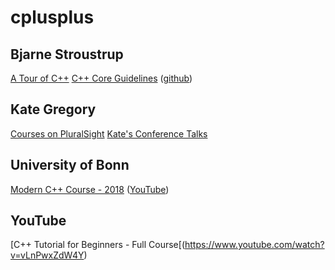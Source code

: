 # cplusplus

## Bjarne Stroustrup

[A Tour of C++](https://isocpp.org/tour)
[C++ Core Guidelines](http://isocpp.github.io/CppCoreGuidelines/CppCoreGuidelines) ([github](https://github.com/isocpp/CppCoreGuidelines))

## Kate Gregory

[Courses on PluralSight](https://www.pluralsight.com/authors/kate-gregory)
[Kate's Conference Talks](https://www.youtube.com/playlist?list=PLsAtvvJ8KXBT-Tx67H5P3TgkiW6llnoBE)

## University of Bonn

[Modern C++ Course - 2018](http://www.ipb.uni-bonn.de/teaching/modern-cpp/) ([YouTube](https://www.youtube.com/playlist?list=PLgnQpQtFTOGR50iIOtO36nK6aNPtVq98C))

## YouTube

[C++ Tutorial for Beginners - Full Course[(https://www.youtube.com/watch?v=vLnPwxZdW4Y)
